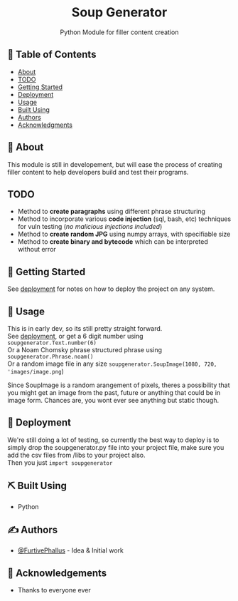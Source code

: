 <h1 align="center">Soup Generator</h1>
<p align="center"> Python Module for filler content creation
    <br> 
</p>

## 📝 Table of Contents

- [About](#about)
- [TODO](#todo)
- [Getting Started](#getting_started)
- [Deployment](#deployment)
- [Usage](#usage)
- [Built Using](#built_using)
- [Authors](#authors)
- [Acknowledgments](#acknowledgement)

## 🧐 About <a name = "about"></a>

This module is still in developement, but will ease the process of creating filler content to help developers build and test their programs. 

## TODO <a name = "todo"></a>
- Method to **create paragraphs** using different phrase structuring
- Method to incorporate various **code injection** (sql, bash, etc) techniques for vuln testing (*no malicious injections included*)
- Method to **create random JPG** using numpy arrays, with specifiable size
- Method to **create binary and bytecode** which can be interpreted without error

## 🏁 Getting Started <a name = "getting_started"></a>

See [deployment](#deployment) for notes on how to deploy the project on any system.


## 🎈 Usage <a name="usage"></a>

This is in early dev, so its still pretty straight forward. </br> See [deployment](#deployment), or get a 6 digit number using `soupgenerator.Text.number(6)` </br>
Or a Noam Chomsky phrase structured phrase using `soupgenerator.Phrase.noam()` </br>
Or a random image file in any size `soupgenerator.SoupImage(1080, 720, 'images/image.png`)

Since SoupImage is a random arangement of pixels, theres a possibility that you might get an image from the past, future or anything that could be in image form. Chances are, you wont ever see anything but static though.

## 🚀 Deployment <a name = "deployment"></a>

We're still doing a lot of testing, so currently the best way to deploy is to simply drop the soupgenerator.py file into your project file, make sure you add the csv files from /libs to your project also. </br> Then you just `import soupgenerator` 

## ⛏️ Built Using <a name = "built_using"></a>

- Python

## ✍️ Authors <a name = "authors"></a>

- [@FurtivePhallus](https://github.com/FurtivePhallus) - Idea & Initial work

## 🎉 Acknowledgements <a name = "acknowledgement"></a>

- Thanks to everyone ever
